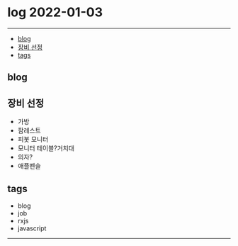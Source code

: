 # log 2022-01-03

--------------------------

- [blog](#blog)
- [장비 선정](#장비-선정)
- [tags](#tags)

## blog

## 장비 선정

- 가방
- 팜레스트
- 피봇 모니터
- 모니터 테이블?거치대
- 의자?
- 애플펜슬


## tags
- blog
- job
- rxjs
- javascript

--------------------------

